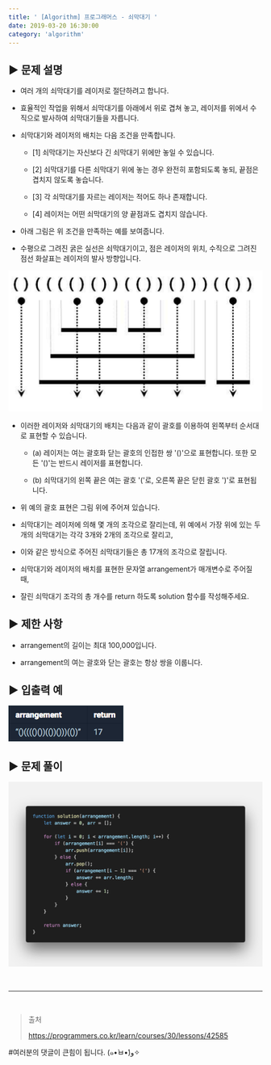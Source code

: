 ```yaml
---
title: ' [Algorithm] 프로그래머스 - 쇠막대기 '
date: 2019-03-20 16:30:00
category: 'algorithm'
---
```


## **▶︎ 문제 설명**

- 여러 개의 쇠막대기를 레이저로 절단하려고 합니다.

- 효율적인 작업을 위해서 쇠막대기를 아래에서 위로 겹쳐 놓고, 레이저를 위에서 수직으로 발사하여 쇠막대기들을 자릅니다. 

- 쇠막대기와 레이저의 배치는 다음 조건을 만족합니다.

    * [1] 쇠막대기는 자신보다 긴 쇠막대기 위에만 놓일 수 있습니다.

    * [2] 쇠막대기를 다른 쇠막대기 위에 놓는 경우 완전히 포함되도록 놓되, 끝점은 겹치지 않도록 놓습니다.

    * [3] 각 쇠막대기를 자르는 레이저는 적어도 하나 존재합니다.

    * [4] 레이저는 어떤 쇠막대기의 양 끝점과도 겹치지 않습니다.

- 아래 그림은 위 조건을 만족하는 예를 보여줍니다. 

- 수평으로 그려진 굵은 실선은 쇠막대기이고, 점은 레이저의 위치, 수직으로 그려진 점선 화살표는 레이저의 발사 방향입니다.

![](../../../assets/algorithm/programmers/programmers.6.problem.png)

- 이러한 레이저와 쇠막대기의 배치는 다음과 같이 괄호를 이용하여 왼쪽부터 순서대로 표현할 수 있습니다.

    * (a) 레이저는 여는 괄호화 닫는 괄호의 인접한 쌍 '()'으로 표현합니다. 또한 모든 '()'는 반드시 레이저를 표현합니다.

    * (b) 쇠막대기의 왼쪽 끝은 여는 괄호 '('로, 오른쪽 끝은 닫힌 괄호 ')'로 표현됩니다.

- 위 예의 괄호 표현은 그림 위에 주어져 있습니다.

- 쇠막대기는 레이저에 의해 몇 개의 조각으로 잘리는데, 위 예에서 가장 위에 있는 두개의 쇠막대기는 각각 3개와 2개의 조각으로 잘리고,

- 이와 같은 방식으로 주어진 쇠막대기들은 총 17개의 조각으로 잘립니다.

- 쇠막대기와 레이저의 배치를 표현한 문자열 arrangement가 매개변수로 주어질 때, 

- 잘린 쇠막대기 조각의 총 개수를 return 하도록 solution 함수를 작성해주세요.

## **▶︎ 제한 사항**

- arrangement의 길이는 최대 100,000입니다.

- arrangement의 여는 괄호와 닫는 괄호는 항상 쌍을 이룹니다.

## **▶︎ 입출력 예**

![](../../../assets/algorithm/programmers/programmers.6.example.png)

## **▶︎ 문제 풀이**

![](../../../assets/algorithm/programmers/programmers.6.solution.png)

<br />

---

<br />

> 출처
>
> <a href="https://programmers.co.kr/learn/courses/30/lessons/42585" target="_blank">https://programmers.co.kr/learn/courses/30/lessons/42585</a>

#여러분의 댓글이 큰힘이 됩니다. (๑•̀ㅂ•́)و✧

